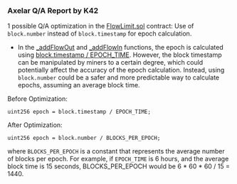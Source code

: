 ### Axelar Q/A Report by K42

1 possible Q/A optimization in the [FlowLimit.sol](https://github.com/code-423n4/2023-07-axelar/blob/main/contracts/its/utils/FlowLimit.sol) contract:  Use of ``block.number`` instead of ``block.timestamp`` for epoch calculation.

- In the [_addFlowOut](https://github.com/code-423n4/2023-07-axelar/blob/main/contracts/its/utils/FlowLimit.sol#L111C1-L118C6) and [_addFlowIn](https://github.com/code-423n4/2023-07-axelar/blob/main/contracts/its/utils/FlowLimit.sol#L124C3-L131C6) functions, the epoch is calculated using [block.timestamp / EPOCH_TIME](https://github.com/code-423n4/2023-07-axelar/blob/main/contracts/its/utils/FlowLimit.sol#L114C8-L114C54). However, the block timestamp can be manipulated by miners to a certain degree, which could potentially affect the accuracy of the epoch calculation. Instead, using ``block.number`` could be a safer and more predictable way to calculate epochs, assuming an average block time.

Before Optimization:




```solidity
uint256 epoch = block.timestamp / EPOCH_TIME;
```




After Optimization: 




```solidity
uint256 epoch = block.number / BLOCKS_PER_EPOCH;
```




where ``BLOCKS_PER_EPOCH`` is a constant that represents the average number of blocks per epoch. For example, if ``EPOCH_TIME`` is 6 hours, and the average block time is 15 seconds, BLOCKS_PER_EPOCH would be 6 * 60 * 60 / 15 = 1440.